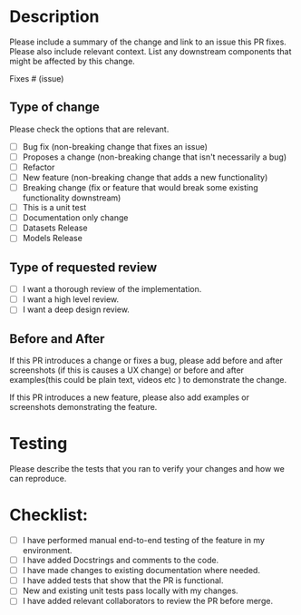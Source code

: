 # Description

Please include a summary of the change and link to an issue this PR fixes. Please also include relevant context. List any downstream components that might be affected by this change.

Fixes # (issue)

## Type of change

Please check the options that are relevant.

- [ ] Bug fix (non-breaking change that fixes an issue)
- [ ] Proposes a change (non-breaking change that isn't necessarily a bug)
- [ ] Refactor
- [ ] New feature (non-breaking change that adds a new functionality)
- [ ] Breaking change (fix or feature that would break some existing functionality downstream)
- [ ] This is a unit test
- [ ] Documentation only change
- [ ] Datasets Release
- [ ] Models Release

## Type of requested review

- [ ] I want a thorough review of the implementation.
- [ ] I want a high level review. 
- [ ] I want a deep design review.

## Before and After

If this PR introduces a change or fixes a bug, please add before and after screenshots (if this is causes a UX change) or before and after examples(this could be plain text, videos etc ) to demonstrate the change.

If this PR introduces a new feature, please also add examples or screenshots demonstrating the feature.

# Testing

Please describe the tests that you ran to verify your changes and how we can reproduce.

# Checklist:

- [ ] I have performed manual end-to-end testing of the feature in my environment.
- [ ] I have added Docstrings and comments to the code.
- [ ] I have made changes to existing documentation where needed.
- [ ] I have added tests that show that the PR is functional.
- [ ] New and existing unit tests pass locally with my changes.
- [ ] I have added relevant collaborators to review the PR before merge.